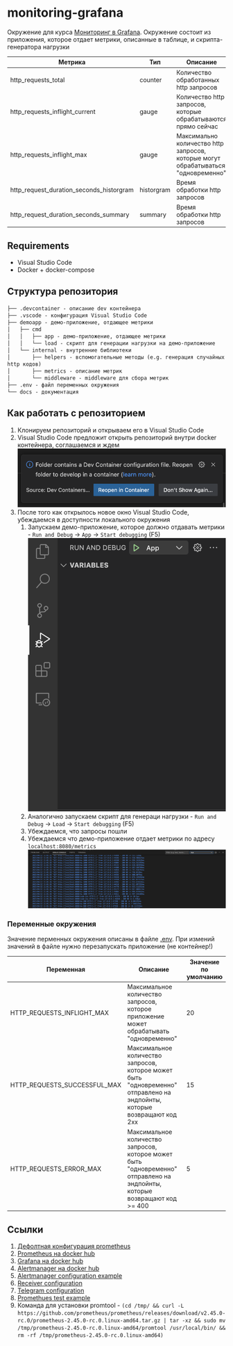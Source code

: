 # monitoring-grafana

Окружение для курса [Мониторинг в Grafana](https://slurm.io/monitoring-grafana). Окружение состоит из приложения, которое отдает метрики, описанные в таблице, и скрипта-генератора нагрузки

| Метрика                                  | Тип        | Описание |
|------------------------------------------|------------|----------|
| http_requests_total                      | counter    | Количество обработанных http запросов |
| http_requests_inflight_current           | gauge      | Количество http запросов, которые обрабатываются прямо сейчас |
| http_requests_inflight_max               | gauge      | Максимально количество http запросов, которые могут обрабатываться "одновременно" |
| http_request_duration_seconds_historgram | historgram | Время обработки http запросов |
| http_request_duration_seconds_summary    | summary    | Время обработки http запросов |

## Requirements

- Visual Studio Code
- Docker + docker-compose

## Структура репозитория

```
├── .devcontainer - описание dev контейнера
├── .vscode - конфигурация Visual Studio Code
├── demoapp - демо-приложение, отдающее метрики
│   ├── cmd
│   │   ├── app - демо-приложение, отдающее метрики
│   │   └── load - скрипт для генерации нагрузки на демо-приложение
│   └── internal - внутренние библиотеки
│       ├── helpers - вспомогательные методы (e.g. генерация случайных http кодов)
│       ├── metrics - описание метрик
│       └── middleware - middleware для сбора метрик
├── .env - файл переменных окружения
└── docs - документация
```

## Как работать с репозиторием

1. Клонируем репозиторий и открываем его в Visual Studio Code
2. Visual Studio Code предложит открыть репозиторий внутри docker контейнера, соглашаемся и ждем ![container.png](docs/container.png)
3. После того как открылось новое окно Visual Studio Code, убеждаемся в доступности локального окружения
   1. Запускаем демо-приложение, которое должно отдавать метрики - `Run and Debug` -> `App` -> `Start debugging` (F5) ![run.png](docs/run.png)
   2. Аналогично запускаем скрипт для генераци нагрузки -  `Run and Debug` -> `Load` -> `Start debugging` (F5)
   3. Убеждаемся, что запросы пошли
   4. Убеждаемся что демо-приложение отдает метрики по адресу `localhost:8080/metrics` ![log.png](docs/log.png)

### Переменные окружения

Значение перменных окружения описаны в файле [.env](./.env). При измений значений в файле нужно перезапускать приложение (не контейнер!)

| Переменная                   | Описание                                                                               | Значение по умолчанию |
| -----------------------------| -------------------------------------------------------------------------------------- | --------------------- |
| HTTP_REQUESTS_INFLIGHT_MAX   | Максимальное количество запросов, которое приложение может обрабатывать "одновременно" | 20 |
| HTTP_REQUESTS_SUCCESSFUL_MAX | Максимальное количество запросов, которое может быть "одновременно" отправлено на эндпойнты, которые возвращают код 2xx | 15 |
| HTTP_REQUESTS_ERROR_MAX      | Максимальное количество запросов, которое может быть "одновременно" отправлено на эндпойнты, которые возвращают код >= 400 | 5 |

## Ссылки

1. [Дефолтная конфигурация prometheus](https://prometheus.io/docs/prometheus/latest/getting_started/#configuring-prometheus-to-monitor-itself)
2. [Prometheus на docker hub](https://hub.docker.com/layers/prom/prometheus/v2.43.0/images/sha256-df60172c8d9f08cadae1d79bf86525b6426c47873c712ddf0a04ed424a8c1ad4?context=explore)
3. [Grafana на docker hub](https://hub.docker.com/layers/grafana/grafana/9.5.1/images/sha256-5056e8264a8420f23838fb23c77a7bce9370161d5d90adeff47dde03b80c2e14?context=explore)
4. [Alertmanager на docker hub](https://hub.docker.com/layers/prom/alertmanager/v0.25.0/images/sha256-db8303fa05341f5dc6b19b36a97325cd1b8307254ed9042a2c554af71f3c0284?context=explore)
5. [Alertmanager configuration example](https://prometheus.io/docs/alerting/latest/configuration/#example)
6. [Receiver configuration](https://prometheus.io/docs/alerting/latest/configuration/#receiver)
7. [Telegram configuration](https://prometheus.io/docs/alerting/latest/configuration/#telegram_config)
8. [Promethues test example](https://prometheus.io/docs/prometheus/latest/configuration/unit_testing_rules/#example)
9. Команда для установки promtool - `(cd /tmp/ && curl -L https://github.com/prometheus/prometheus/releases/download/v2.45.0-rc.0/prometheus-2.45.0-rc.0.linux-amd64.tar.gz | tar -xz && sudo mv /tmp/prometheus-2.45.0-rc.0.linux-amd64/promtool /usr/local/bin/ && rm -rf /tmp/prometheus-2.45.0-rc.0.linux-amd64)`